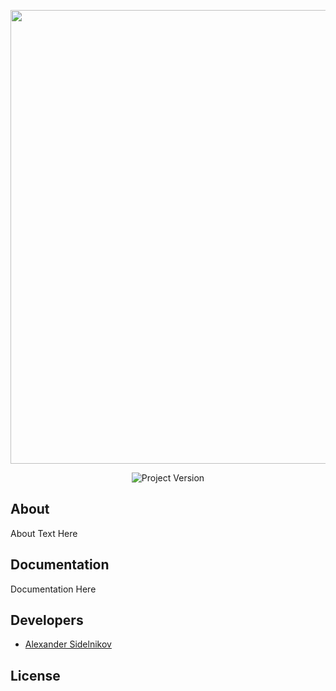 
<p align="center">
      <img src="Project Logo Url" width="726">
</p>

<p align="center">
   <img src="https://img.shields.io/badge/Version-v1.0(Alpha)-blue" alt="Project Version">
</p>

## About

About Text Here

## Documentation

Documentation Here

## Developers

- [Alexander Sidelnikov](github.com/sidlenikoff)

## License
